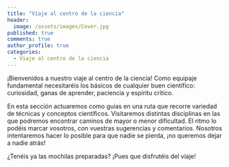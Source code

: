 ```yaml
---
title: "Viaje al centro de la ciencia"
header:
  image: /assets/images/Cover.jpg
published: true
comments: true
author_profile: true
categories:
  - Viaje al centro de la ciencia
---
```


¡Bienvenidos a nuestro viaje al centro de la ciencia! Como equipaje fundamental necesitaréis los básicos de cualquier buen científico: curiosidad, ganas de aprender, paciencia y espíritu crítico. 

En esta sección actuaremos como guías en una ruta que recorre variedad de técnicas y conceptos científicos. Visitaremos distintas disciplinas en las que podremos encontrar caminos de mayor o menor dificultad. El ritmo lo podéis marcar vosotros, con vuestras sugerencias y comentarios. Nosotros intentaremos hacer lo posible para que nadie se pierda, ¡no queremos dejar a nadie atrás! 

¿Tenéis ya las mochilas preparadas? ¡Pues que disfrutéis del viaje! 
